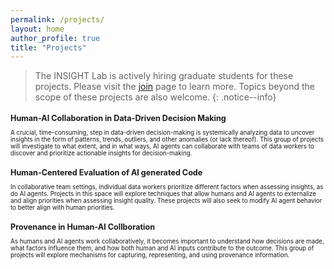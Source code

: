 ```yaml
---
permalink: /projects/
layout: home
author_profile: true
title: "Projects"
---
```


> The INSIGHT Lab is actively hiring graduate students for these projects. Please visit the [join](/join) page to learn more. Topics beyond the scope of these projects are also welcome.
{: .notice--info}

<h2 style="font-size:0.9em;"> Human-AI Collaboration in Data-Driven Decision Making </h2>
 <div style="font-size:0.7em;"> A crucial, time-consuming, step in data-driven decision-making is systemically analyzing data to uncover insights in the form of patterns, trends, outliers, and other anomalies (or lack thereof). This group of projects will investigate to what extent, and in what ways, AI agents can collaborate with teams of data workers to discover and prioritize actionable insights for decision-making.
 </div>

<h2 style="font-size:0.9em;"> Human-Centered Evaluation of AI generated Code </h2>
<div style="font-size:0.7em;">
In collaborative team settings, individual data workers prioritize different factors when assessing insights, as do AI agents. Projects in this space will explore techniques that allow humans and AI agents to externalize and align priorities when assessing insight quality. These projects will also seek to modify AI agent behavior to better align with human priorities.
</div>

<h2 style="font-size:0.9em;"> Provenance in Human-AI Collboration </h2>
<div style="font-size:0.7em;">
As humans and AI agents work collaboratively, it becomes important to understand how decisions are made, what factors influence them, and how both human and AI inputs contribute to the outcome. This group of projects will explore mechanisms for capturing, representing, and using provenance information.
</div>


